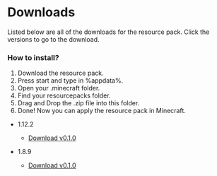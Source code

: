 # Downloads

Listed below are all of the downloads for the resource pack. Click the versions to go to the download.

### How to install?

1. Download the resource pack.
2. Press start and type in %appdata%.
3. Open your .minecraft folder.
4. Find your resourcepacks folder.
5. Drag and Drop the .zip file into this folder.
6. Done! Now you can apply the resource pack in Minecraft.

- 1.12.2
    - [Download v0.1.0](http://www.mediafire.com/file/0k6ec6e1vqqv2gg/Better_Minecraft_1.12.2_v0.1.0.zip)
    
- 1.8.9
    - [Download v0.1.0](http://www.mediafire.com/file/hqevh0gqkk3eoe9/Better%20Minecraft%201.8.9%20v0.1.0.zip)
